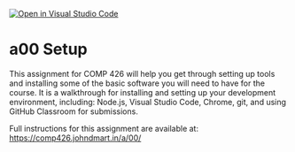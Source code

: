 [![Open in Visual Studio Code](https://classroom.github.com/assets/open-in-vscode-f059dc9a6f8d3a56e377f745f24479a46679e63a5d9fe6f495e02850cd0d8118.svg)](https://classroom.github.com/online_ide?assignment_repo_id=6689629&assignment_repo_type=AssignmentRepo)
# a00 Setup
This assignment for COMP 426 will help you get through setting up tools and installing some of the basic software you will need to have for the course. It is a walkthrough for installing and setting up your development environment, including: Node.js, Visual Studio Code, Chrome, git, and using GitHub Classroom for submissions. 

Full instructions for this assignment are available at: https://comp426.johndmart.in/a/00/
